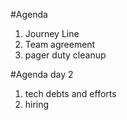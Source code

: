 #Agenda
1. Journey Line
2. Team agreement
3. pager duty cleanup

#Agenda day 2

1. tech debts and efforts
2. hiring
